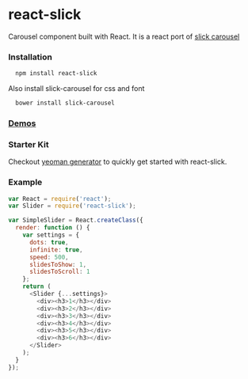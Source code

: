 # react-slick
Carousel component built with React. It is a react port of [slick carousel](http://kenwheeler.github.io/slick/)

### Installation
```bash
  npm install react-slick
```
Also install slick-carousel for css and font
```bash
  bower install slick-carousel
```
### [Demos](http://webrafter.com/opensource/react-slick)

### Starter Kit
Checkout [yeoman generator](https://github.com/akiran/generator-react-slick) to quickly 
get started with react-slick.

### Example
```js
var React = require('react');
var Slider = require('react-slick');

var SimpleSlider = React.createClass({
  render: function () {
    var settings = {
      dots: true,
      infinite: true,
      speed: 500,
      slidesToShow: 1,
      slidesToScroll: 1
    };
    return (
      <Slider {...settings}>
        <div><h3>1</h3></div>
        <div><h3>2</h3></div>
        <div><h3>3</h3></div>
        <div><h3>4</h3></div>
        <div><h3>5</h3></div>
        <div><h3>6</h3></div>
      </Slider>
    );
  }
});
```
